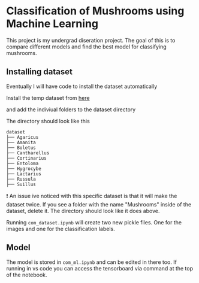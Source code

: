 # Classification of Mushrooms using Machine Learning

This project is my undergrad diseration project. 
The goal of this is to compare different models and find the best model for classifying mushrooms.


## Installing dataset

Eventually I will have code to install the dataset automatically

Install the temp dataset from [here](https://www.kaggle.com/datasets/maysee/mushrooms-classification-common-genuss-images)

and add the indiviual folders to the dataset directory

The directory should look like this
```
dataset
├── Agaricus
├── Amanita
├── Boletus
├── Cantharellus
├── Cortinarius
├── Entoloma
├── Hygrocybe
├── Lactarius
├── Russula
├── Suillus

```
:exclamation: An issue ive noticed with this specific dataset is that it will make the dataset twice. If you see a folder with the name "Mushrooms" inside of the dataset, delete it. The directory should look like it does above.

Running ```com_dataset.ipynb``` will create two new pickle files. One for the images and one for the classification labels.

## Model

The model is stored in ```com_ml.ipynb``` and can be edited in there too. If running in vs code you can access the tensorboard via command at the top of the notebook.